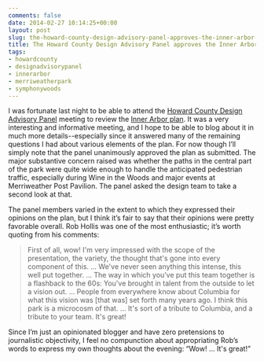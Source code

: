 ```yaml
---
comments: false
date: 2014-02-27 10:14:25+00:00
layout: post
slug: the-howard-county-design-advisory-panel-approves-the-inner-arbor-plan
title: The Howard County Design Advisory Panel approves the Inner Arbor plan
tags:
- howardcounty
- designadvisorypanel
- innerarbor
- merriweatherpark
- symphonywoods
---
```


I was fortunate last night to be able to attend the [Howard County Design Advisory Panel](http://www.howardcountymd.gov/Design_Advisory_Panel.htm) meeting to review the [Inner Arbor plan](http://inartrust.org/theplan/). It was a very interesting and informative meeting, and I hope to be able to blog about it in much more details--especially since it answered many of the remaining questions I had about various elements of the plan. For now though I’ll simply note that the panel unanimously approved the plan as submitted. The major substantive concern raised was whether the paths in the central part of the park were quite wide enough to handle the anticipated pedestrian traffic, especially during Wine in the Woods and major events at Merriweather Post Pavilion. The panel asked the design team to take a second look at that.

The panel members varied in the extent to which they expressed their opinions on the plan, but I think it’s fair to say that their opinions were pretty favorable overall. Rob Hollis was one of the most enthusiastic; it’s worth quoting from his comments:


<blockquote>First of all, wow! I'm very impressed with the scope of the presentation, the variety, the thought that's gone into every component of this. ... We've never seen anything this intense, this well put together. ... The way in which you’ve put this team together is a flashback to the 60s: You've brought in talent from the outside to let a vision out. ... People from everywhere know about Columbia for what this vision was [that was] set forth many years ago. I think this park is a microcosm of that. ... It's sort of a tribute to Columbia, and a tribute to your team. It's great!</blockquote>



Since I’m just an opinionated blogger and have zero pretensions to journalistic objectivity, I feel no compunction about appropriating Rob’s words to express my own thoughts about the evening: “Wow! ... It's great!”


